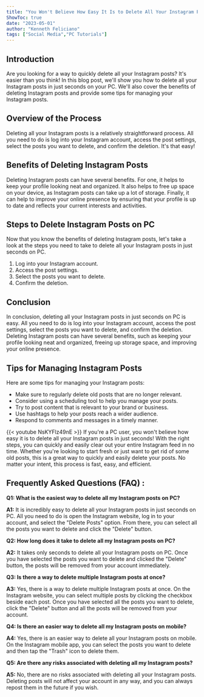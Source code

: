 ```yaml
---
title: "You Won't Believe How Easy It Is to Delete All Your Instagram Posts in Just Seconds on PC!"
ShowToc: true 
date: "2023-05-01"
author: "Kenneth Feliciano" 
tags: ["Social Media","PC Tutorials"]
---
```

## Introduction

Are you looking for a way to quickly delete all your Instagram posts? It's easier than you think! In this blog post, we'll show you how to delete all your Instagram posts in just seconds on your PC. We'll also cover the benefits of deleting Instagram posts and provide some tips for managing your Instagram posts. 

## Overview of the Process

Deleting all your Instagram posts is a relatively straightforward process. All you need to do is log into your Instagram account, access the post settings, select the posts you want to delete, and confirm the deletion. It's that easy! 

## Benefits of Deleting Instagram Posts

Deleting Instagram posts can have several benefits. For one, it helps to keep your profile looking neat and organized. It also helps to free up space on your device, as Instagram posts can take up a lot of storage. Finally, it can help to improve your online presence by ensuring that your profile is up to date and reflects your current interests and activities. 

## Steps to Delete Instagram Posts on PC

Now that you know the benefits of deleting Instagram posts, let's take a look at the steps you need to take to delete all your Instagram posts in just seconds on PC. 

1. Log into your Instagram account. 
2. Access the post settings. 
3. Select the posts you want to delete. 
4. Confirm the deletion. 

## Conclusion

In conclusion, deleting all your Instagram posts in just seconds on PC is easy. All you need to do is log into your Instagram account, access the post settings, select the posts you want to delete, and confirm the deletion. Deleting Instagram posts can have several benefits, such as keeping your profile looking neat and organized, freeing up storage space, and improving your online presence. 

## Tips for Managing Instagram Posts

Here are some tips for managing your Instagram posts: 

- Make sure to regularly delete old posts that are no longer relevant. 
- Consider using a scheduling tool to help you manage your posts. 
- Try to post content that is relevant to your brand or business. 
- Use hashtags to help your posts reach a wider audience. 
- Respond to comments and messages in a timely manner.

{{< youtube NsKYFlz49nE >}} 
If you're a PC user, you won't believe how easy it is to delete all your Instagram posts in just seconds! With the right steps, you can quickly and easily clear out your entire Instagram feed in no time. Whether you're looking to start fresh or just want to get rid of some old posts, this is a great way to quickly and easily delete your posts. No matter your intent, this process is fast, easy, and efficient.

## Frequently Asked Questions (FAQ) :
**Q1: What is the easiest way to delete all my Instagram posts on PC?**

**A1:** It is incredibly easy to delete all your Instagram posts in just seconds on PC. All you need to do is open the Instagram website, log in to your account, and select the "Delete Posts" option. From there, you can select all the posts you want to delete and click the "Delete" button.

**Q2: How long does it take to delete all my Instagram posts on PC?**

**A2:** It takes only seconds to delete all your Instagram posts on PC. Once you have selected the posts you want to delete and clicked the "Delete" button, the posts will be removed from your account immediately.

**Q3: Is there a way to delete multiple Instagram posts at once?**

**A3:** Yes, there is a way to delete multiple Instagram posts at once. On the Instagram website, you can select multiple posts by clicking the checkbox beside each post. Once you have selected all the posts you want to delete, click the "Delete" button and all the posts will be removed from your account.

**Q4: Is there an easier way to delete all my Instagram posts on mobile?**

**A4:** Yes, there is an easier way to delete all your Instagram posts on mobile. On the Instagram mobile app, you can select the posts you want to delete and then tap the "Trash" icon to delete them.

**Q5: Are there any risks associated with deleting all my Instagram posts?**

**A5:** No, there are no risks associated with deleting all your Instagram posts. Deleting posts will not affect your account in any way, and you can always repost them in the future if you wish.


